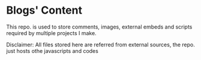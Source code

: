 # Blogs' Content

This repo. is used to store comments, images, external embeds and scripts required by multiple projects I make.

Disclaimer: All files stored here are referred from external sources, the repo. just hosts othe javascripts and codes 

<!-- Spark Player Script
<script src="//player.h-cdn.com/loader.js?customer=hc_3de34874" crossorigin="anonymous" async></script>
-->
